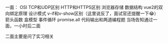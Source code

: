 一面：
OSI
TCP和UDP区别
HTTP和HTTPS区别
浏览器存储
数据结构
vue2的双向绑定原理
设计模式
v-if和v-show区别（这里说反了，面试官还提醒一下😂）
箭头函数
盒模型
事件循环
promise.all
代码输出和两道编程题
当场告知通过一面，一小时后二面

二面主要是问了实习相关